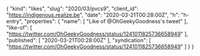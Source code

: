 {
  "kind": "likes",
  "slug": "2020/03/pvcs9",
  "client_id": "https://indigenous.realize.be",
  "date": "2020-03-21T00:28:00Z",
  "h": "h-entry",
  "properties": {
    "name": [
      "Like of @OhGeekyGoodness's tweet"
    ],
    "like-of": [
      "https://twitter.com/OhGeekyGoodness/status/1241011825736658949"
    ],
    "published": [
      "2020-03-21T00:28:00Z"
    ],
    "syndication": [
      "https://twitter.com/OhGeekyGoodness/status/1241011825736658949"
    ]
  }
}
